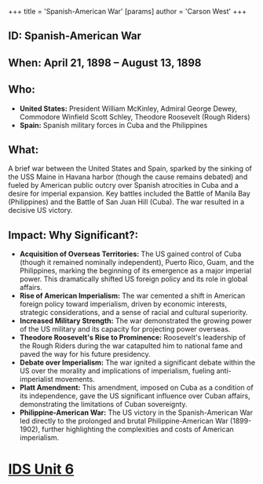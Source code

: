 +++
 title = 'Spanish-American War'
[params]
	author = 'Carson West'
+++
## ID: Spanish-American War

## When: April 21, 1898 – August 13, 1898

## Who:
* **United States:** President William McKinley, Admiral George Dewey, Commodore Winfield Scott Schley, Theodore Roosevelt (Rough Riders)
* **Spain:**  Spanish military forces in Cuba and the Philippines

## What:
A brief war between the United States and Spain, sparked by the sinking of the USS Maine in Havana harbor (though the cause remains debated) and fueled by American public outcry over Spanish atrocities in Cuba and a desire for imperial expansion.  Key battles included the Battle of Manila Bay (Philippines) and the Battle of San Juan Hill (Cuba).  The war resulted in a decisive US victory.

## Impact: Why Significant?:
* **Acquisition of Overseas Territories:** The US gained control of Cuba (though it remained nominally independent), Puerto Rico, Guam, and the Philippines, marking the beginning of its emergence as a major imperial power. This dramatically shifted US foreign policy and its role in global affairs.
* **Rise of American Imperialism:** The war cemented a shift in American foreign policy toward imperialism, driven by economic interests, strategic considerations, and a sense of racial and cultural superiority.
* **Increased Military Strength:** The war demonstrated the growing power of the US military and its capacity for projecting power overseas.
* **Theodore Roosevelt's Rise to Prominence:**  Roosevelt's leadership of the Rough Riders during the war catapulted him to national fame and paved the way for his future presidency.
* **Debate over Imperialism:** The war ignited a significant debate within the US over the morality and implications of imperialism, fueling anti-imperialist movements.
* **Platt Amendment:** This amendment, imposed on Cuba as a condition of its independence, gave the US significant influence over Cuban affairs, demonstrating the limitations of Cuban sovereignty.  
* **Philippine-American War:**  The US victory in the Spanish-American War led directly to the prolonged and brutal Philippine-American War (1899-1902), further highlighting the complexities and costs of American imperialism.

# [IDS Unit 6](./../ids-unit-6/)